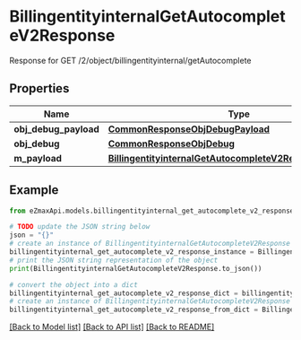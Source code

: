 # BillingentityinternalGetAutocompleteV2Response

Response for GET /2/object/billingentityinternal/getAutocomplete

## Properties

Name | Type | Description | Notes
------------ | ------------- | ------------- | -------------
**obj_debug_payload** | [**CommonResponseObjDebugPayload**](CommonResponseObjDebugPayload.md) |  | 
**obj_debug** | [**CommonResponseObjDebug**](CommonResponseObjDebug.md) |  | [optional] 
**m_payload** | [**BillingentityinternalGetAutocompleteV2ResponseMPayload**](BillingentityinternalGetAutocompleteV2ResponseMPayload.md) |  | 

## Example

```python
from eZmaxApi.models.billingentityinternal_get_autocomplete_v2_response import BillingentityinternalGetAutocompleteV2Response

# TODO update the JSON string below
json = "{}"
# create an instance of BillingentityinternalGetAutocompleteV2Response from a JSON string
billingentityinternal_get_autocomplete_v2_response_instance = BillingentityinternalGetAutocompleteV2Response.from_json(json)
# print the JSON string representation of the object
print(BillingentityinternalGetAutocompleteV2Response.to_json())

# convert the object into a dict
billingentityinternal_get_autocomplete_v2_response_dict = billingentityinternal_get_autocomplete_v2_response_instance.to_dict()
# create an instance of BillingentityinternalGetAutocompleteV2Response from a dict
billingentityinternal_get_autocomplete_v2_response_from_dict = BillingentityinternalGetAutocompleteV2Response.from_dict(billingentityinternal_get_autocomplete_v2_response_dict)
```
[[Back to Model list]](../README.md#documentation-for-models) [[Back to API list]](../README.md#documentation-for-api-endpoints) [[Back to README]](../README.md)


